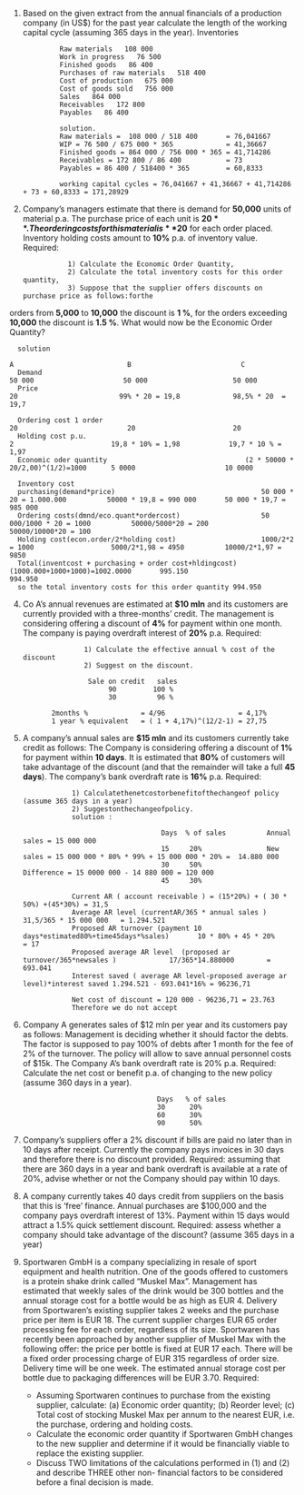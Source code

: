 1. Based on the given extract from the annual financials of a production company (in US$) for the past year calculate the length of the working capital cycle (assuming 365 days in the year).
Inventories

                Raw materials   108 000
                Work in progress   76 500
                Finished goods   86 400
                Purchases of raw materials   518 400
                Cost of production   675 000
                Cost of goods sold   756 000
                Sales   864 000
                Receivables   172 800
                Payables   86 400

                solution.
                Raw materials =  108 000 / 518 400       = 76,041667
                WIP = 76 500 / 675 000 * 365             = 41,36667
                Finished goods = 864 000 / 756 000 * 365 = 41,714286
                Receivables = 172 800 / 86 400           = 73
                Payables = 86 400 / 518400 * 365         = 60,8333
                
                working capital cycles = 76,041667 + 41,36667 + 41,714286 + 73 + 60,8333 = 171,28929



2. Company’s managers estimate that there is demand for **50,000** units of material p.a. The purchase price of each unit is **$20**. The ordering costs for this material is **$20** for each order placed. Inventory holding costs amount to **10%** p.a. of inventory value.
Required:

                  1) Calculate the Economic Order Quantity,
                  2) Calculate the total inventory costs for this order quantity,
                  3) Suppose that the supplier offers discounts on purchase price as follows:forthe
   
orders from **5,000** to **10,000** the discount is **1 %**, for the orders exceeding **10,000** the discount is **1.5 %**. What would now be the Economic Order Quantity?


      solution 
                                                                          A                            B                           C
      Demand                                                             50 000                      50 000                     50 000
      Price                                                              20                         99% * 20 = 19,8             98,5% * 20  = 19,7
                                                        
      Ordering cost 1 order                                              20                           20                        20 
      Holding cost p.u.                                                   2                        19,8 * 10% = 1,98            19,7 * 10 % = 1,97      
      Economic oder quantity                                  (2 * 50000 * 20/2,00)^(1/2)=1000      5 0000                      10 0000
      
      Inventory cost 
      purchasing(demand*price)                                    50 000 * 20 = 1.000.000          50000 * 19,8 = 990 000       50 000 * 19,7 = 985 000
      Ordering costs(dmnd/eco.quant*ordercost)                    50 000/1000 * 20 = 1000          50000/5000*20 = 200          50000/10000*20 = 100       
      Holding cost(econ.order/2*holding cost)                     1000/2*2 = 1000                   5000/2*1,98 = 4950          10000/2*1,97 = 9850
      Total(inventcost + purchasing + order cost+hldingcost)      (1000.000+1000+1000)=1002.0000       995.150                       994.950
      so the total inventory costs for this order quantity 994.950

4. Co A’s annual revenues are estimated at **$10 mln** and its customers are currently provided with a three-months’ credit. The management is considering offering a discount of **4%** for payment within one month. The company is paying overdraft interest of **20%** p.a.
Required:

                      1) Calculate the effective annual % cost of the discount
                      2) Suggest on the discount.

                       Sale on credit   sales 
                            90         100 %
                            30          96 %

              2months %             = 4/96                  = 4,17%
              1 year % equivalent   = ( 1 + 4,17%)^(12/2-1) = 27,75
   
6.  A company’s annual sales are **$15 mln** and its customers currently take credit as
follows:
The Company is considering offering a discount of **1%** for payment within **10 days**. It is estimated that **80%** of customers will take advantage of the discount (and that the remainder will take a full **45 days**). The company’s bank overdraft rate is **16%** p.a.
Required:

                    1) Calculatethenetcostorbenefitofthechangeof policy (assume 365 days in a year)
                    2) Suggestonthechangeofpolicy.
                    solution : 

                                          Days  % of sales          Annual sales = 15 000 000
                                          15     20%                New sales = 15 000 000 * 80% * 99% + 15 000 000 * 20% =  14.880 000
                                          30     50%                Difference = 15 0000 000 - 14 880 000 = 120 000
                                          45     30%
                    
                    Current AR ( account receivable ) = (15*20%) + ( 30 * 50%) +(45*30%) = 31,5
                    Average AR level (currentAR/365 * annual sales )                            31,5/365 * 15 000 000   = 1.294.521
                    Proposed AR turnover (payment 10 days*estimated80%+time45days*%sales)       10 * 80% + 45 * 20%     = 17
                    Proposed average AR level  (proposed ar turnover/365*newsales )             17/365*14.880000        = 693.041 
                    Interest saved ( average AR level-proposed average ar level)*interest saved 1.294.521 - 693.041*16% = 96236,71

                    Net cost of discount = 120 000 - 96236,71 = 23.763
                    Therefore we do not accept 

8. Company A generates sales of $12 mln per year and its customers pay as follows:
Management is deciding whether it should factor the debts. The factor is supposed to pay 100% of debts after 1 month for the fee of 2% of the turnover. The policy will allow to save annual personnel costs of $15k. The Company A’s bank overdraft rate is 20% p.a.
Required: Calculate the net cost or benefit p.a. of changing to the new policy (assume 360 days in a year).

                                        Days   % of sales
                                        30      20%
                                        60      30%
                                        90      50%


9. Company’s suppliers offer a 2% discount if bills are paid no later than in 10 days after receipt. Currently the company pays invoices in 30 days and therefore there is no discount provided.
Required: assuming that there are 360 days in a year and bank overdraft is available at a rate of 20%, advise whether or not the Company should pay within 10 days.


10. A company currently takes 40 days credit from suppliers on the basis that this is ‘free’ finance. Annual purchases are $100,000 and the company pays overdraft interest of 13%. Payment within 15 days would attract a 1.5% quick settlement discount.
Required: assess whether a company should take advantage of the discount? (assume 365 days in a year)


11. Sportwaren GmbH is a company specializing in resale of sport equipment and health nutrition. One of the goods offered to customers is a protein shake drink called “Muskel Max”. Management has estimated that weekly sales of the drink would be 300 bottles and the annual storage cost for a bottle would be as high as EUR 4. Delivery from Sportwaren’s existing supplier takes 2 weeks and the purchase price per item is EUR 18. The current supplier charges EUR 65 order processing fee for each order, regardless of its size. Sportwaren has recently been approached by another supplier of Muskel Max with the following offer: the price per bottle is fixed at EUR 17 each. There will be a fixed order processing charge of EUR 315 regardless of order size. Delivery time will be one week. The estimated annual storage cost per bottle due to packaging differences will be EUR 3.70.
Required:

      - Assuming Sportwaren continues to purchase from the existing supplier, calculate: (a) Economic order quantity; (b) Reorder     level; (c) Total cost of stocking Muskel Max per annum to the nearest EUR, i.e. the purchase, ordering and holding costs.
      -  Calculate the economic order quantity if Sportwaren GmbH changes to the new supplier and determine if it would be financially viable to replace the existing supplier.
      -  Discuss TWO limitations of the calculations performed in (1) and (2) and describe THREE other non- financial factors to be considered before a final decision is made.
